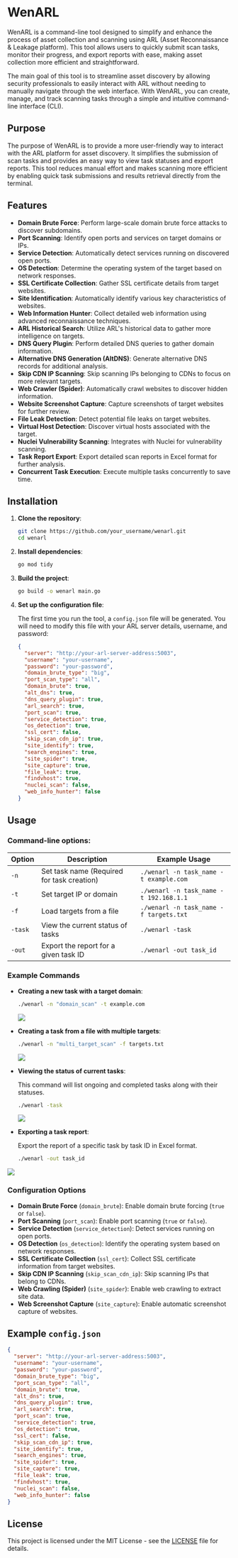 
# WenARL

WenARL is a command-line tool designed to simplify and enhance the process of asset collection and scanning using ARL (Asset Reconnaissance & Leakage platform). This tool allows users to quickly submit scan tasks, monitor their progress, and export reports with ease, making asset collection more efficient and straightforward.

The main goal of this tool is to streamline asset discovery by allowing security professionals to easily interact with ARL without needing to manually navigate through the web interface. With WenARL, you can create, manage, and track scanning tasks through a simple and intuitive command-line interface (CLI).

## Purpose

The purpose of WenARL is to provide a more user-friendly way to interact with the ARL platform for asset discovery. It simplifies the submission of scan tasks and provides an easy way to view task statuses and export reports. This tool reduces manual effort and makes scanning more efficient by enabling quick task submissions and results retrieval directly from the terminal.

## Features

- **Domain Brute Force**: Perform large-scale domain brute force attacks to discover subdomains.
- **Port Scanning**: Identify open ports and services on target domains or IPs.
- **Service Detection**: Automatically detect services running on discovered open ports.
- **OS Detection**: Determine the operating system of the target based on network responses.
- **SSL Certificate Collection**: Gather SSL certificate details from target websites.
- **Site Identification**: Automatically identify various key characteristics of websites.
- **Web Information Hunter**: Collect detailed web information using advanced reconnaissance techniques.
- **ARL Historical Search**: Utilize ARL's historical data to gather more intelligence on targets.
- **DNS Query Plugin**: Perform detailed DNS queries to gather domain information.
- **Alternative DNS Generation (AltDNS)**: Generate alternative DNS records for additional analysis.
- **Skip CDN IP Scanning**: Skip scanning IPs belonging to CDNs to focus on more relevant targets.
- **Web Crawler (Spider)**: Automatically crawl websites to discover hidden information.
- **Website Screenshot Capture**: Capture screenshots of target websites for further review.
- **File Leak Detection**: Detect potential file leaks on target websites.
- **Virtual Host Detection**: Discover virtual hosts associated with the target.
- **Nuclei Vulnerability Scanning**: Integrates with Nuclei for vulnerability scanning.
- **Task Report Export**: Export detailed scan reports in Excel format for further analysis.
- **Concurrent Task Execution**: Execute multiple tasks concurrently to save time.

## Installation

1. **Clone the repository**:

   ```bash
   git clone https://github.com/your_username/wenarl.git
   cd wenarl
   ```

2. **Install dependencies**:

   ```bash
   go mod tidy
   ```

3. **Build the project**:

   ```bash
   go build -o wenarl main.go
   ```

4. **Set up the configuration file**:

   The first time you run the tool, a `config.json` file will be generated. You will need to modify this file with your ARL server details, username, and password:

   ```json
   {
     "server": "http://your-arl-server-address:5003",
     "username": "your-username",
     "password": "your-password",
     "domain_brute_type": "big",
     "port_scan_type": "all",
     "domain_brute": true,
     "alt_dns": true,
     "dns_query_plugin": true,
     "arl_search": true,
     "port_scan": true,
     "service_detection": true,
     "os_detection": true,
     "ssl_cert": false,
     "skip_scan_cdn_ip": true,
     "site_identify": true,
     "search_engines": true,
     "site_spider": true,
     "site_capture": true,
     "file_leak": true,
     "findvhost": true,
     "nuclei_scan": false,
     "web_info_hunter": false
   }
   ```

## Usage

### Command-line options:

| Option  | Description                                | Example Usage                          |
| ------- | ------------------------------------------ | -------------------------------------- |
| `-n`    | Set task name (Required for task creation) | `./wenarl -n task_name -t example.com` |
| `-t`    | Set target IP or domain                    | `./wenarl -n task_name -t 192.168.1.1` |
| `-f`    | Load targets from a file                   | `./wenarl -n task_name -f targets.txt` |
| `-task` | View the current status of tasks           | `./wenarl -task`                       |
| `-out`  | Export the report for a given task ID      | `./wenarl -out task_id`                |

### Example Commands

- **Creating a new task with a target domain**:

  ```bash
  ./wenarl -n "domain_scan" -t example.com
  ```

  ![](1.png)

- **Creating a task from a file with multiple targets**:

  ```bash
  ./wenarl -n "multi_target_scan" -f targets.txt
  ```

  ![](2.png)

- **Viewing the status of current tasks**:

  This command will list ongoing and completed tasks along with their statuses.

  ```bash
  ./wenarl -task
  ```

  ![](3.png)

- **Exporting a task report**:

  Export the report of a specific task by task ID in Excel format.

  ```bash
  ./wenarl -out task_id
  
  ```

![](4.png)



### Configuration Options

- **Domain Brute Force** (`domain_brute`): Enable domain brute forcing (`true` or `false`).
- **Port Scanning** (`port_scan`): Enable port scanning (`true` or `false`).
- **Service Detection** (`service_detection`): Detect services running on open ports.
- **OS Detection** (`os_detection`): Identify the operating system based on network responses.
- **SSL Certificate Collection** (`ssl_cert`): Collect SSL certificate information from target websites.
- **Skip CDN IP Scanning** (`skip_scan_cdn_ip`): Skip scanning IPs that belong to CDNs.
- **Web Crawling (Spider)** (`site_spider`): Enable web crawling to extract site data.
- **Web Screenshot Capture** (`site_capture`): Enable automatic screenshot capture of websites.

## Example `config.json`

```json
{
  "server": "http://your-arl-server-address:5003",
  "username": "your-username",
  "password": "your-password",
  "domain_brute_type": "big",
  "port_scan_type": "all",
  "domain_brute": true,
  "alt_dns": true,
  "dns_query_plugin": true,
  "arl_search": true,
  "port_scan": true,
  "service_detection": true,
  "os_detection": true,
  "ssl_cert": false,
  "skip_scan_cdn_ip": true,
  "site_identify": true,
  "search_engines": true,
  "site_spider": true,
  "site_capture": true,
  "file_leak": true,
  "findvhost": true,
  "nuclei_scan": false,
  "web_info_hunter": false
}
```

## License

This project is licensed under the MIT License - see the [LICENSE](LICENSE) file for details.
